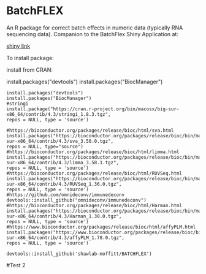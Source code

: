 # BatchFLEX

An R package for correct batch effects in numeric data (typically RNA sequencing data). Companion to the BatchFlex Shiny Application at:

[shiny link]()

To install package:

install from CRAN:

install.packages("devtools")
install.packages("BiocManager")

```
install.packages("devtools")
install.packages("BiocManager")
#stringi
install.package("https://cran.r-project.org/bin/macosx/big-sur-x86_64/contrib/4.3/stringi_1.8.3.tgz",
repos = NULL, type = 'source')

#https://bioconductor.org/packages/release/bioc/html/sva.html
install.packages("https://bioconductor.org/packages/release/bioc/bin/macosx/big-sur-x86_64/contrib/4.3/sva_3.50.0.tgz",
repos = NULL, type="source")
#https://bioconductor.org/packages/release/bioc/html/limma.html
install.packages("https://bioconductor.org/packages/release/bioc/bin/macosx/big-sur-x86_64/contrib/4.3/limma_3.58.1.tgz",
repos = NULL, type = 'source')
#https://bioconductor.org/packages/release/bioc/html/RUVSeq.html
install.packages("https://bioconductor.org/packages/release/bioc/bin/macosx/big-sur-x86_64/contrib/4.3/RUVSeq_1.36.0.tgz",
repos = NULL, type = 'source')
#https://github.com/omnideconv/immunedeconv
devtools::install_github("omnideconv/immunedeconv")
#https://bioconductor.org/packages/release/bioc/html/Harman.html
install.packages("https://bioconductor.org/packages/release/bioc/bin/macosx/big-sur-x86_64/contrib/4.3/Harman_1.30.0.tgz",
repos = NULL, type = 'source')
#https://www.bioconductor.org/packages/release/bioc/html/affyPLM.html
install.packages("https://www.bioconductor.org/packages/release/bioc/bin/macosx/big-sur-x86_64/contrib/4.3/affyPLM_1.78.0.tgz",
repos = NULL, type = 'source')

devtools::install_github('shawlab-moffitt/BATCHFLEX')
```
#Test 2

